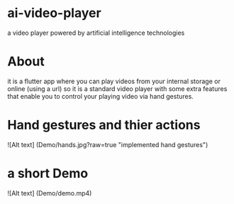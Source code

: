 # ai-video-player
a video player powered by artificial intelligence technologies

# About
it is a flutter app where you can play videos from your internal storage or online (using a url)
so it is a standard video player with some extra features that enable you to control your playing video via hand gestures.

# Hand gestures and thier actions
![Alt text] (Demo/hands.jpg?raw=true "implemented hand gestures")

# a short Demo
![Alt text] (Demo/demo.mp4)
